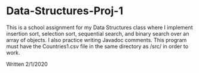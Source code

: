 # Data-Structures-Proj-1

This is a school assignment for my Data Structures class where I implement insertion sort, selection sort, sequential search, and binary search over an array of objects.
I also practice writing Javadoc comments.
This program must have the Countries1.csv file in the same directory as /src/ in order to work.

Written 2/1/2020
